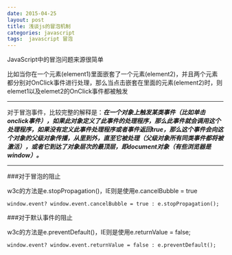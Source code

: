```yaml
---
date: 2015-04-25
layout: post
title: 浅谈js的冒泡机制
categories: javascript
tags:  javascript 冒泡
---
```


JavaScript中的冒泡问题来源很简单
>
比如当你在一个元素(element1)里面嵌套了一个元素(element2)，并且两个元素都分别对OnClick事件进行处理，那么当点击嵌套在里面的元素(element2)时，则elemet1以及elemet2的OnClick事件都被触发

---
对于冒泡事件，比较完整的解释是：***在一个对象上触发某类事件（比如单击onclick事件），如果此对象定义了此事件的处理程序，那么此事件就会调用这个处理程序，如果没有定义此事件处理程序或者事件返回true，那么这个事件会向这个对象的父级对象传播，从里到外，直至它被处理（父级对象所有同类事件都将被激活），或者它到达了对象层次的最顶层，即document对象（有些浏览器是window）。***

---

###对于冒泡的阻止

>
w3c的方法是e.stopPropagation()，IE则是使用e.cancelBubble = true


```window.event? window.event.cancelBubble = true : e.stopPropagation();```

###对于默认事件的阻止

>
w3c的方法是e.preventDefault()，IE则是使用e.returnValue = false;


```window.event? window.event.returnValue = false : e.preventDefault(); ```